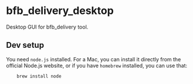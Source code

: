 # bfb_delivery_desktop
Desktop GUI for bfb_delivery tool.


## Dev setup

You need ``node.js`` installed. For a Mac, you can install it directly from the official Node.js website, or if you have ``homebrew`` installed, you can use that:

```bash
    brew install node
```
